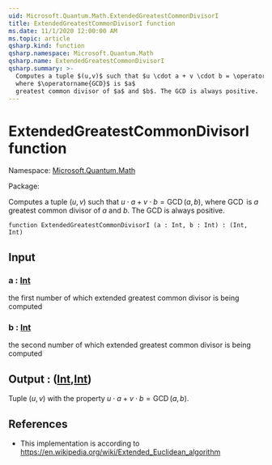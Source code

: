 ```yaml
---
uid: Microsoft.Quantum.Math.ExtendedGreatestCommonDivisorI
title: ExtendedGreatestCommonDivisorI function
ms.date: 11/1/2020 12:00:00 AM
ms.topic: article
qsharp.kind: function
qsharp.namespace: Microsoft.Quantum.Math
qsharp.name: ExtendedGreatestCommonDivisorI
qsharp.summary: >-
  Computes a tuple $(u,v)$ such that $u \cdot a + v \cdot b = \operatorname{GCD}(a, b)$,
  where $\operatorname{GCD}$ is $a$
  greatest common divisor of $a$ and $b$. The GCD is always positive.
---
```


# ExtendedGreatestCommonDivisorI function

Namespace: [Microsoft.Quantum.Math](xref:Microsoft.Quantum.Math)

Package: [](https://nuget.org/packages/)


Computes a tuple $(u,v)$ such that $u \cdot a + v \cdot b = \operatorname{GCD}(a, b)$,where $\operatorname{GCD}$ is $a$greatest common divisor of $a$ and $b$. The GCD is always positive.

```qsharp
function ExtendedGreatestCommonDivisorI (a : Int, b : Int) : (Int, Int)
```


## Input

### a : [Int](xref:microsoft.quantum.lang-ref.int)

the first number of which extended greatest common divisor is being computed


### b : [Int](xref:microsoft.quantum.lang-ref.int)

the second number of which extended greatest common divisor is being computed



## Output : ([Int](xref:microsoft.quantum.lang-ref.int),[Int](xref:microsoft.quantum.lang-ref.int))

Tuple $(u,v)$ with the property $u \cdot a + v \cdot b = \operatorname{GCD}(a, b)$.

## References

- This implementation is according to https://en.wikipedia.org/wiki/Extended_Euclidean_algorithm